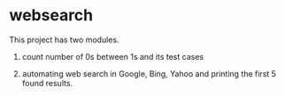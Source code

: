 # websearch

This project has two modules.

1. count number of 0s between 1s and its test cases

2. automating web search in Google, Bing, Yahoo and printing the first 5 found results.
